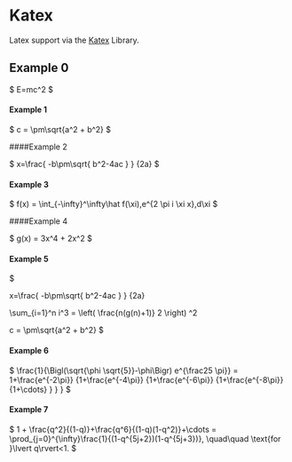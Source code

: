 # Katex

Latex support via the [Katex](https://katex.org/) Library.

## Example 0

$
E=mc^2
$

#### Example 1

$
c = \pm\sqrt{a^2 + b^2}
$

####Example 2


$
x=\frac{ -b\pm\sqrt{ b^2-4ac } } {2a}
$

#### Example 3


$
f(x) = \int_{-\infty}^\infty\hat f(\xi)\,e^{2 \pi i \xi x}\,d\xi
$

####Example 4


$
g(x) = 3x^4 + 2x^2
$

#### Example 5


$

x=\frac{ -b\pm\sqrt{ b^2-4ac } } {2a}

\sum_{i=1}^n i^3 = \left( \frac{n(g(n)+1)} 2 \right) ^2

c = \pm\sqrt{a^2 + b^2}
$

#### Example 6

$
\frac{1}{\Bigl(\sqrt{\phi \sqrt{5}}-\phi\Bigr) e^{\frac25 \pi}} = 1+\frac{e^{-2\pi}} {1+\frac{e^{-4\pi}} {1+\frac{e^{-6\pi}} {1+\frac{e^{-8\pi}} {1+\cdots} } } }
$

#### Example 7

$
1 +  \frac{q^2}{(1-q)}+\frac{q^6}{(1-q)(1-q^2)}+\cdots = \prod_{j=0}^{\infty}\frac{1}{(1-q^{5j+2})(1-q^{5j+3})}, \quad\quad \text{for }\lvert q\rvert<1.
$